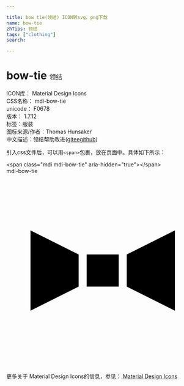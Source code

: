 ```yaml
---

title: bow tie(领结) ICON转svg、png下载
name: bow-tie
zhTips: 领结
tags: ["clothing"]
search: 

---
```


# bow-tie  <small style="font-size: 60%;font-weight: 100">领结</small>


<div class="detail-page">
<p>
<span>
ICON库：
<span class="badge-secondary badge">Material Design Icons</span> 
</span>
<br/>
<span>
CSS名称：
<span class="badge-secondary badge">mdi-bow-tie</span> 
</span>
<br/>
<span>
unicode：
<span class="badge-secondary badge">F0678</span> 
<copy-btn content='F0678' btn-title=""></copy-btn>
<copy-btn :content='String.fromCodePoint(parseInt("F0678", 16))' btn-title="复制U"></copy-btn>
</span>
<br/>
<span>
版本：
<span class="badge-secondary badge">1.7.12</span> 
</span><br/><span>标签：<span class="badge-light badge"><router-link to="/tags/clothing.html">服装</router-link></span></span>
<br/>
<span>图标来源/作者：<span class="badge-light badge">Thomas Hunsaker</span></span> 
<br/>
<span class="zh-detail">中文描述：<span class="badge-primary badge">领结</span><span class="help-link"><span>帮助改进</span>(<a href="https://gitee.com/liuwave/icon-helper/edit/master/json/material/bow-tie.json" target="_blank" rel="noopener noreferrer">gitee</a><a href="https://github.com/liuwave/icon-helper/edit/master/json/material/bow-tie.json" target="_blank" rel="noopener noreferrer">github</a></span>)</span><br/>
</p>
</div>
<div class="alert alert-dark">
  <i class="mdi mdi-bow-tie mdi-48px"></i>
  <i class="mdi mdi-bow-tie mdi-36px"></i>
  <i class="mdi mdi-bow-tie mdi-24px"></i>
  <i class="mdi mdi-bow-tie mdi-18px"></i>
</div>
<div>
  <p>引入css文件后，可以用<code>&lt;span&gt;</code>包裹，放在页面中。具体如下所示：    
  </p>
  <div class="alert alert-primary" style="font-size: 14px">
    &lt;span class="mdi mdi-bow-tie" aria-hidden="true"&gt;&lt;/span&gt;
    <copy-btn content='<span class="mdi mdi-bow-tie" aria-hidden="true"></span>'></copy-btn>
  </div>
  <div class="alert alert-secondary">
    <i class="mdi mdi-bow-tie"
    style="font-size: 24px"
    aria-hidden="true"></i> mdi-bow-tie
    <copy-btn content="mdi-bow-tie" btn-title="复制图标名称"></copy-btn>
  </div>
</div>
<div id="svg" class="svg-wrap">
<svg xmlns="http://www.w3.org/2000/svg" viewBox="0 0 24 24"><path d="M15,14L21,17V7L15,10V14M9,14L3,17V7L9,10V14M10,10H14V14H10V10Z" /></svg>
</div>
<detail full-name='mdi-bow-tie'></detail>
    
<div><p>更多关于 Material Design Icons的信息，参见：<a target="_blank" href="https://iconhelper.cn/material.html"> Material Design Icons</a>
</p></div>
